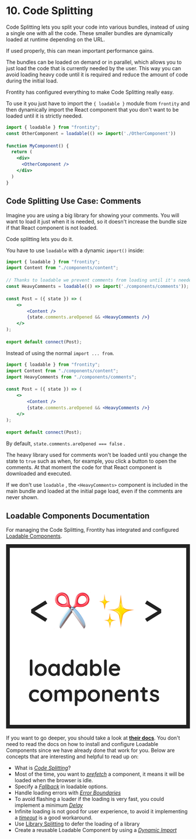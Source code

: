 # 10. Code Splitting

Code Splitting lets you split your code into various bundles, instead of using a single one with all the code. These smaller bundles are dynamically loaded at runtime depending on the URL.

If used properly, this can mean important performance gains.

The bundles can be loaded on demand or in parallel, which allows you to just load the code that is currently needed by the user. This way you can avoid loading heavy code until it is required and reduce the amount of code during the initial load.

Frontity has configured everything to make Code Splitting really easy.

To use it you just have to import the `{ loadable }` module from `frontity` and then dynamically import the React component that you don't want to be loaded until it is strictly needed.

```jsx
import { loadable } from "frontity";
const OtherComponent = loadable(() => import('./OtherComponent'))

function MyComponent() {
  return (
    <div>
      <OtherComponent />
    </div>
  )
}
```

## Code Splitting Use Case: Comments

Imagine you are using a big library for showing your comments. You will want to load it just when it is needed, so it doesn't increase the bundle size if that React component is not loaded.

Code splitting lets you do it.

You have to use `loadable` with a dynamic `import()` inside:

```jsx
import { loadable } from "frontity";
import Content from "./components/content";

// Thanks to loadable we prevent comments from loading until it's needed.
const HeavyComments = loadable(() => import('./components/comments'));

const Post = ({ state }) => (
    <>
        <Content />
        {state.comments.areOpened && <HeavyComments />}
    </>
);

export default connect(Post);
```

Instead of using the normal `import ... from`.

```jsx
import { loadable } from "frontity";
import Content from "./components/content";
import HeavyComments from "./components/comments";

const Post = ({ state }) => (
    <>
        <Content />
        {state.comments.areOpened && <HeavyComments />}
    </>
);

export default connect(Post);
```

By default, `state.comments.areOpened === false` .

The heavy library used for comments won't be loaded until you change the state to `true` such as when, for example, you click a button to open the comments. At that moment the code for that React component is downloaded and executed.

If we don't use `loadable` , the `<HeavyComments>` component is included in the main bundle and loaded at the initial page load, even if the comments are never shown.

## Loadable Components Documentation

For managing the Code Splitting, Frontity has integrated and configured [Loadable Components](https://www.smooth-code.com/open-source/loadable-components/docs/code-splitting/).

[![loadable components](../.gitbook/assets/loadable-components.png)](https://loadable-components.com/docs/getting-started/)

If you want to go deeper, you should take a look at [**their docs**](https://loadable-components.com/docs/getting-started/). You don't need to read the docs on how to install and configure Loadable Components since we have already done that work for you. Below are concepts that are interesting and helpful to read up on:

* What is [_Code Splitting_](https://loadable-components.com/docs/code-splitting/)?
* Most of the time, you want to [_prefetch_](https://loadable-components.com/docs/prefetching/) a component, it means it will be loaded when the browser is idle. 
* Specify a [_Fallback_](https://loadable-components.com/docs/fallback/) in loadable options. 
* Handle loading errors with [_Error Boundaries_](https://www.smooth-code.com/open-source/loadable-components/docs/error-boundaries)
* To avoid flashing a loader if the loading is very fast, you could implement a minimum [_Delay_](https://www.smooth-code.com/open-source/loadable-components/docs/delay/)
* Infinite loading is not good for user experience, to avoid it implementing a [_timeout_](https://www.smooth-code.com/open-source/loadable-components/docs/timeout/) is a good workaround. 
* Use [Library Splitting](https://www.smooth-code.com/open-source/loadable-components/docs/library-splitting/) to defer the loading of a library
* Create a reusable Loadable Component by using a [_Dynamic Import_](https://www.smooth-code.com/open-source/loadable-components/docs/dynamic-import/)


